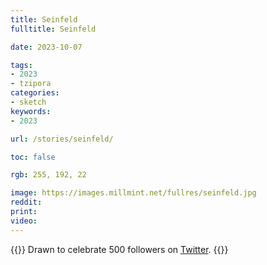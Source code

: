 ```yaml
---
title: Seinfeld
fulltitle: Seinfeld

date: 2023-10-07

tags:
- 2023
- tzipora
categories:
- sketch
keywords:
- 2023

url: /stories/seinfeld/

toc: false

rgb: 255, 192, 22

image: https://images.millmint.net/fullres/seinfeld.jpg
reddit:
print:
video:
---
```

{{<note caption>}}
Drawn to celebrate 500 followers on [Twitter](https://x.com/vekllei).
{{</note>}}